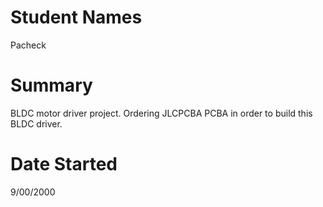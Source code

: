 # Student Names 
Pacheck

# Summary
BLDC motor driver project. Ordering JLCPCBA PCBA in order to build this BLDC driver.

# Date Started
9/00/2000

